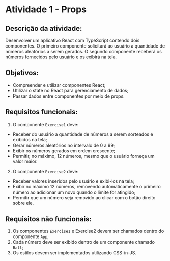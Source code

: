 # Atividade 1 - Props
## Descrição da atividade:
Desenvolver um aplicativo React com TypeScript contendo dois componentes. O primeiro componente solicitará ao usuário a quantidade de números aleatórios a serem gerados. O segundo componente receberá os números fornecidos pelo usuário e os exibirá na tela.  

## Objetivos:
- Compreender e utilizar componentes React;
- Utilizar o state no React para gerenciamento de dados;
- Passar dados entre componentes por meio de props.

## Requisitos funcionais:
1. O componente `Exercise1` deve: 
  - Receber do usuário a quantidade de números a serem sorteados e exibidos na tela;
  - Gerar números aleatórios no intervalo de 0 a 99;
  - Exibir os números gerados em ordem crescente;
  - Permitir, no máximo, 12 números, mesmo que o usuário forneça um valor maior.
2. O componente `Exercise2` deve:
  - Receber valores inseridos pelo usuário e exibi-los na tela;
  - Exibir no máximo 12 números, removendo automaticamente o primeiro número ao adicionar um novo quando o limite for atingido;
  - Permitir que um número seja removido ao clicar com o botão direito sobre ele.

## Requisitos não funcionais:
1. Os componentes `Exercise1` e Exercise2 devem ser chamados dentro do componente `App`;
2. Cada número deve ser exibido dentro de um componente chamado `Ball`;
3. Os estilos devem ser implementados utilizando CSS-in-JS.
